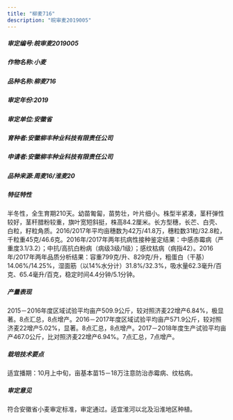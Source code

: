 ```yaml
---
title: "柳麦716"
description: "皖审麦2019005"
---
```

##### 审定编号:皖审麦2019005

##### 作物名称:小麦

##### 品种名称:柳麦716

##### 审定年份:2019

##### 审定单位:安徽省

##### 育种者:安徽柳丰种业科技有限责任公司

##### 申请者:安徽柳丰种业科技有限责任公司

##### 品种来源:周麦16/淮麦20

##### 特征特性
半冬性，全生育期210天。幼苗匍匐，苗势壮，叶片细小。株型半紧凑，茎秆弹性较好，茎秆腊粉较重，旗叶宽短斜挺，株高84.2厘米。长方型穗，长芒、白壳、白粒，籽粒角质。2016/2017年平均亩穗数为42万/41.8万，穗粒数31粒/32.8粒，千粒重45克/46.6克。2016年/2017年两年抗病性接种鉴定结果：中感赤霉病（严重度3.1/3.2）；中抗/高抗白粉病（病级3级/1级）；感纹枯病（病指42）。2016年/2017年两年品质分析结果：容重799克/升、829克/升，粗蛋白（干基）14.06%/14.25%，湿面筋（以14%水分计）31.8%/32.3%，吸水量62.3毫升/百克、65.4毫升/百克，稳定时间4.4分钟/5.1分钟。

##### 产量表现
2015－2016年度区域试验平均亩产509.9公斤，较对照济麦22增产6.84%，极显著。8点汇总，8点增产。2016－2017年度区域试验平均亩产571.9公斤，较对照济麦22增产5.02%，显著。8点汇总，8点增产。2017－2018年度生产试验平均亩产467.0公斤，比对照济麦22增产6.94%。7点汇总，7点增产。

##### 栽培技术要点
适宜播期：10月上中旬，亩基本苗15－18万注意防治赤霉病、纹枯病。

##### 审定意见
符合安徽省小麦审定标准，审定通过。适宜淮河以北及沿淮地区种植。
